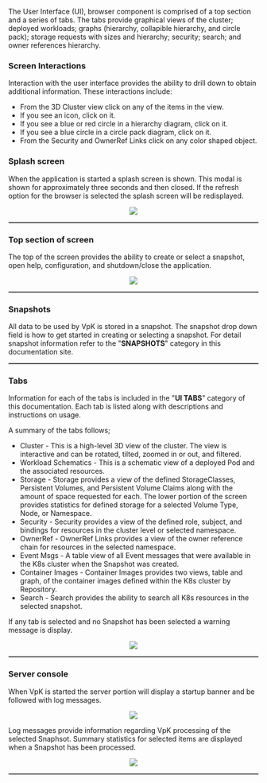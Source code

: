

The User Interface (UI), browser component is comprised of a top section and a series of tabs. The tabs provide graphical views of the cluster; deployed workloads; graphs (hierarchy, collapible hierarchy, and circle pack); storage requests with sizes and hierarchy; security; search; and owner references hierarchy.

### Screen Interactions

Interaction with the user interface provides the ability to drill down to obtain additional information.  These interactions include:

- From the 3D Cluster view click on any of the items in the view.
- If you see an icon, click on it. 
- If you see a blue or red circle in a hierarchy diagram, click on it.
- If you see a blue circle in a circle pack diagram, click on it.
- From the Security and OwnerRef Links click on any color shaped object.


### Splash screen

When the application is started a splash screen is shown.  This modal is shown for approximately three seconds and then closed.
If the refresh option for the browser is selected the splash screen will be redisplayed. 

<p align="center">
  <img style="float: center;" src="https://raw.githubusercontent.com/k8svisual/vpk-docs/master/docs/images/ui_startup.png">
</p>

<hr style="border:1px solid #aaaaaa">

### Top section of screen

The top of the screen provides the ability to create or select a snapshot, open help, configuration, and shutdown/close the application.

<p align="center">
  <img style="float: center;" src="https://raw.githubusercontent.com/k8svisual/vpk-docs/master/docs/images/ui_top.png">
</p>

<hr style="border:1px solid #aaaaaa">

### Snapshots 

All data to be used by VpK is stored in a snapshot. The snapshot drop down field is how to get started in creating or selecting a snapshot.  For detail snapshot information refer to the "__SNAPSHOTS__" category in this documentation site.


<hr style="border:1px solid #aaaaaa">

### Tabs

Information for each of the tabs is included in the "__UI TABS__" category of this documentation.  Each tab is listed along with descriptions and instructions on usage.   

A summary of the tabs follows;

- Cluster - This is a high-level 3D view of the cluster. The view is interactive and can be rotated, tilted, zoomed in or out, and filtered.
- Workload Schematics - This is a schematic view of a deployed Pod and the associated resources. 
- Storage - Storage provides a view of the defined StorageClasses, Persistent Volumes, and Persistent Volume Claims along with the amount of space requested for each. The lower portion of the screen provides statistics for defined storage for a selected Volume Type, Node, or Namespace.
- Security - Security provides a view of the defined role, subject, and bindings for resources in the cluster level or selected namespace.
- OwnerRef - OwnerRef Links provides a view of the owner reference chain for resources in the selected namespace.
- Event Msgs - A table view of all Event messages that were available in the K8s cluster when the Snapshot was created. 
- Container Images - Container Images provides two views, table and graph, of the container images defined within the K8s cluster by Repository.
- Search - Search provides the ability to search all K8s resources in the selected snapshot.

If any tab is selected and no Snapshot has been selected a warning message is display.  

<p align="center">
  <img style="float: center;" src="https://raw.githubusercontent.com/k8svisual/vpk-docs/master/docs/images/ui_no_data.png">
</p>


<hr style="border:1px solid #aaaaaa">

### Server console

When VpK is started the server portion will display a startup banner and be followed with log messages.

<p align="center">
  <img style="float: center;" src="https://raw.githubusercontent.com/k8svisual/vpk-docs/master/docs/images/splash_vpk_2.png">
</p>


Log messages provide information regarding VpK processing of the selected Snaphsot.  Summary statistics for selected items
are displayed when a Snapshot has been processed.


<p align="center">
  <img style="float: center;" src="https://raw.githubusercontent.com/k8svisual/vpk-docs/master/docs/images/splash_log.png">
</p>

<hr style="border:1px solid #aaaaaa">